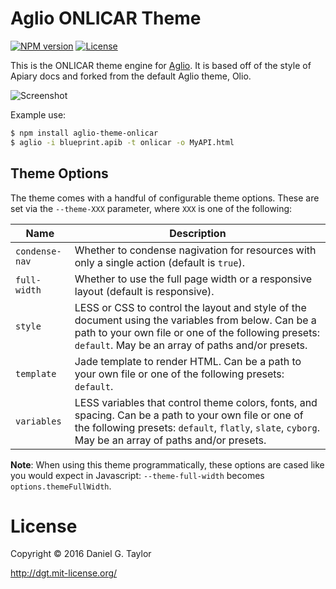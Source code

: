 # Aglio ONLICAR Theme

[![NPM version](http://img.shields.io/npm/v/aglio-theme-onlicar.svg)](https://www.npmjs.org/package/aglio-theme-onlicar) [![License](http://img.shields.io/npm/l/aglio-theme-onlicar.svg)](https://www.npmjs.org/package/aglio-theme-onlicar)

This is the ONLICAR theme engine for [Aglio](https://github.com/danielgtaylor/aglio). It is based off of the style of Apiary docs and forked from the default Aglio theme, Olio.

![Screenshot](https://i.imgur.com/ahqZkvC.png)

Example use:

```bash
$ npm install aglio-theme-onlicar
$ aglio -i blueprint.apib -t onlicar -o MyAPI.html
```

## Theme Options

The theme comes with a handful of configurable theme options. These are set via the `--theme-XXX` parameter, where `XXX` is one of the following:

Name           | Description
-------------- | ------------------
`condense-nav` | Whether to condense nagivation for resources with only a single action (default is `true`).
`full-width`   | Whether to use the full page width or a responsive layout (default is responsive).
`style`        | LESS or CSS to control the layout and style of the document using the variables from below. Can be a path to your own file or one of the following presets: `default`. May be an array of paths and/or presets.
`template`     | Jade template to render HTML. Can be a path to your own file or one of the following presets: `default`.
`variables`    | LESS variables that control theme colors, fonts, and spacing. Can be a path to your own file or one of the following presets: `default`, `flatly`, `slate`, `cyborg`. May be an array of paths and/or presets.

**Note**: When using this theme programmatically, these options are cased like you would expect in Javascript: `--theme-full-width` becomes `options.themeFullWidth`.

License
=======
Copyright &copy; 2016 Daniel G. Taylor

http://dgt.mit-license.org/
